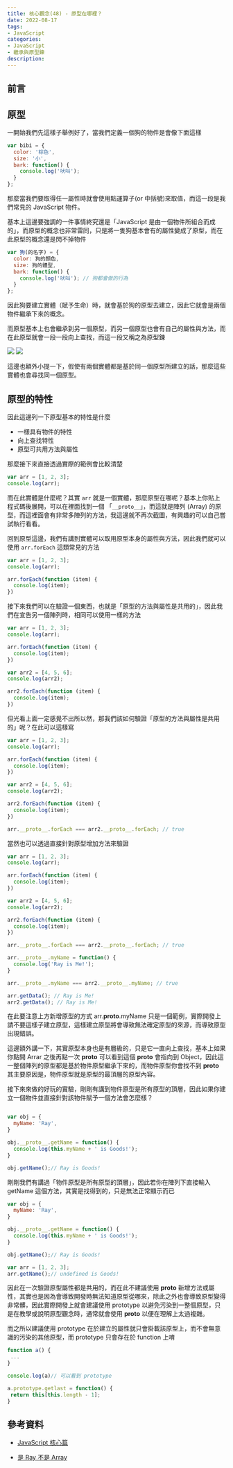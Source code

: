 ```yaml
---
title: 核心觀念(48) - 原型在哪裡？
date: 2022-08-17
tags:
- JavaScript
categories:
- JavaScript
- 繼承與原型鍊
description:
---
```


## 前言


## 原型


一開始我們先這樣子舉例好了，當我們定義一個狗的物件是會像下面這樣

```javascript
var bibi = {
  color: '棕色',
  size: '小',
  bark: function() {
    console.log('吠叫');
  }
};

```

那麼當我們要取得任一屬性時就會使用點運算子(or 中括號)來取值，而這一段是我們常見的 JavaScript 物件。

基本上這邊要強調的一件事情終究還是「JavaScript 是由一個物件所組合而成的」，而原型的概念也非常雷同，只是將一隻狗基本會有的屬性變成了原型，而在此原型的概念還是閃不掉物件


```javascript
var 狗(的名字) = {
  color: 狗的顏色,
  size: 狗的體型,
  bark: function() {
    console.log('吠叫'); // 狗都會做的行為
  }
};
```


因此狗要建立實體（賦予生命）時，就會基於狗的原型去建立，因此它就會是兩個物件繼承下來的概念。

而原型基本上也會繼承到另一個原型，而另一個原型也會有自己的屬性與方法，而在此原型就會一段一段向上查找，而這一段又稱之為原型鍊


![](https://i.imgur.com/fBUSkqD.png)
![](https://i.imgur.com/1fcluKt.png)

這邊也額外小提一下，假使有兩個實體都是基於同一個原型所建立的話，那麼這些實體也會尋找同一個原型。

## 原型的特性

因此這邊列一下原型基本的特性是什麼

- 一樣具有物件的特性
- 向上查找特性
- 原型可共用方法與屬性

那麼接下來直接透過實際的範例會比較清楚


```javascript
var arr = [1, 2, 3];
console.log(arr);
```

而在此實體是什麼呢？其實 `arr` 就是一個實體，那麼原型在哪呢？基本上你貼上程式碼後展開，可以在裡面找到一個 「`__proto__`」，而這就是陣列 (Array) 的原型，而這裡面會有非常多陣列的方法，我這邊就不再次截圖，有興趣的可以自己嘗試執行看看。

回到原型這邊，我們有講到實體可以取用原型本身的屬性與方法，因此我們就可以使用 `arr.forEach` 這類常見的方法

```javascript
var arr = [1, 2, 3];
console.log(arr);

arr.forEach(function (item) {
  console.log(item);
})
```

接下來我們可以在驗證一個東西，也就是「原型的方法與屬性是共用的」，因此我們在宣告另一個陣列時，相同可以使用一樣的方法

```javascript
var arr = [1, 2, 3];
console.log(arr);

arr.forEach(function (item) {
  console.log(item);
})

var arr2 = [4, 5, 6];
console.log(arr2);

arr2.forEach(function (item) {
  console.log(item);
})
```

但光看上面一定感覺不出所以然，那我們該如何驗證「原型的方法與屬性是共用的」呢？在此可以這樣寫

```javascript
var arr = [1, 2, 3];
console.log(arr);

arr.forEach(function (item) {
  console.log(item);
})

var arr2 = [4, 5, 6];
console.log(arr2);

arr2.forEach(function (item) {
  console.log(item);
})

arr.__proto__.forEach === arr2.__proto__.forEach; // true

```

當然也可以透過直接針對原型增加方法來驗證

```javascript
var arr = [1, 2, 3];
console.log(arr);

arr.forEach(function (item) {
  console.log(item);
})

var arr2 = [4, 5, 6];
console.log(arr2);

arr2.forEach(function (item) {
  console.log(item);
})

arr.__proto__.forEach === arr2.__proto__.forEach; // true

arr.__proto__.myName = function() {
  console.log('Ray is Me!');
}

arr.__proto__.myName === arr2.__proto__.myName; // true

arr.getData(); // Ray is Me!
arr2.getData(); // Ray is Me!
```

在此要注意上方新增原型的方式 arr.__proto__.myName 只是一個範例，實際開發上請不要這樣子建立原型，這樣建立原型將會導致無法確定原型的來源，而導致原型出現錯誤。

這邊額外講一下，其實原型本身也是有層級的，只是它一直向上查找，基本上如果你點開 Arrar 之後再點一次 __proto__ 可以看到這個 __proto__ 會指向到 Object，因此這一整個陣列的原型都是基於物件原型繼承下來的，而物件原型你會找不到 __proto__ 其主要原因是，物件原型就是原型的最頂層的原型內容。

接下來來做的好玩的實驗，剛剛有講到物件原型是所有原型的頂層，因此如果你建立一個物件並直接針對該物件賦予一個方法會怎麼樣？

```javascript

var obj = {
  myName: 'Ray',
}

obj.__proto__.getName = function() {
  console.log(this.myName + ' is Goods!');
}

obj.getName();// Ray is Goods!

```

剛剛我們有講過「物件原型是所有原型的頂層」，因此若你在陣列下直接輸入 getName 這個方法，其實是找得到的，只是無法正常顯示而已


```javascript
var obj = {
  myName: 'Ray',
}

obj.__proto__.getName = function() {
  console.log(this.myName + ' is Goods!');
}

obj.getName();// Ray is Goods!

var arr = [1, 2, 3];
arr.getName();// undefined is Goods!

```

因此在一次驗證原型屬性都是共用的，而在此不建議使用 __proto__ 新增方法或屬性，其實也是因為會導致開發時無法知道原型從哪來，除此之外也會導致原型變得非常髒，因此實際開發上就會建議使用 prototype 以避免污染到一整個原型，只是在教學或說明原型觀念時，通常就會使用 __proto__ 以便在理解上太過複雜。

而之所以建議使用 prototype 在於建立的屬性就只會掛載該原型上，而不會無意識的污染的其他原型，而 prototype 只會存在於 function 上唷


```javascript
function a() {
 ...
}

console.log(a)// 可以看到 prototype

a.prototype.getlast = function() {
 return this[this.length - 1];
}
```


## 參考資料
- [JavaScript 核心篇](https://www.hexschool.com/courses/js-core.html)

- [是 Ray 不是 Array](https://israynotarray.com/javascript/20210124/2151565856/)